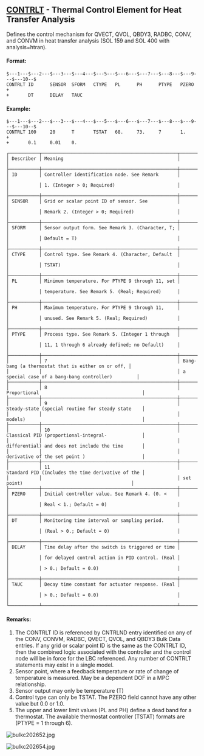 ## [CONTRLT](https://nexus.hexagon.com/documentationcenter/bundle/MSC_Nastran_2022.4/page/Nastran_Combined_Book/qrg/bulkc2/TOC.CONTRLT.xhtml) - Thermal Control Element for Heat Transfer Analysis

Defines the control mechanism for QVECT, QVOL, QBDY3, RADBC, CONV, and CONVM in heat transfer analysis (SOL 159 and SOL 400 with analysis=htran).

#### Format:

```nastran
$---1---$---2---$---3---$---4---$---5---$---6---$---7---$---8---$---9---$---10--$
CONTRLT ID      SENSOR  SFORM   CTYPE   PL      PH      PTYPE   PZERO   +       
+       DT      DELAY   TAUC                                                    
```

#### Example:

```nastran
$---1---$---2---$---3---$---4---$---5---$---6---$---7---$---8---$---9---$---10--$
CONTRLT 100     20      T       TSTAT   68.     73.     7       1.      +       
+       0.1     0.01    0.                                                      
```

```text
┌───────────┬──────────────────────────────────────────────────┬───────────────────────────────────────────────────┐
│ Describer │ Meaning                                          │                                                   │
├───────────┼──────────────────────────────────────────────────┼───────────────────────────────────────────────────┤
│ ID        │ Controller identification node. See Remark       │                                                   │
│           │ 1. (Integer > 0; Required)                       │                                                   │
├───────────┼──────────────────────────────────────────────────┼───────────────────────────────────────────────────┤
│ SENSOR    │ Grid or scalar point ID of sensor. See           │                                                   │
│           │ Remark 2. (Integer > 0; Required)                │                                                   │
├───────────┼──────────────────────────────────────────────────┼───────────────────────────────────────────────────┤
│ SFORM     │ Sensor output form. See Remark 3. (Character, T; │                                                   │
│           │ Default = T)                                     │                                                   │
├───────────┼──────────────────────────────────────────────────┼───────────────────────────────────────────────────┤
│ CTYPE     │ Control type. See Remark 4. (Character, Default  │                                                   │
│           │ TSTAT)                                           │                                                   │
├───────────┼──────────────────────────────────────────────────┼───────────────────────────────────────────────────┤
│ PL        │ Minimum temperature. For PTYPE 9 through 11, set │                                                   │
│           │ temperature. See Remark 5. (Real; Required)      │                                                   │
├───────────┼──────────────────────────────────────────────────┼───────────────────────────────────────────────────┤
│ PH        │ Maximum temperature. For PTYPE 9 through 11,     │                                                   │
│           │ unused. See Remark 5. (Real; Required)           │                                                   │
├───────────┼──────────────────────────────────────────────────┼───────────────────────────────────────────────────┤
│ PTYPE     │ Process type. See Remark 5. (Integer 1 through   │                                                   │
│           │ 11, 1 through 6 already defined; no Default)     │                                                   │
├───────────┼──────────────────────────────────────────────────┼───────────────────────────────────────────────────┤
│           │ 7                                                │ Bang-bang (a thermostat that is either on or off, │
│           │                                                  │ a special case of a bang-bang controller)         │
├───────────┼──────────────────────────────────────────────────┼───────────────────────────────────────────────────┤
│           │ 8                                                │ Proportional                                      │
├───────────┼──────────────────────────────────────────────────┼───────────────────────────────────────────────────┤
│           │ 9                                                │ Steady-state (special routine for steady state    │
│           │                                                  │ models)                                           │
├───────────┼──────────────────────────────────────────────────┼───────────────────────────────────────────────────┤
│           │ 10                                               │ Classical PID (proportional-integral-             │
│           │                                                  │ differential) and does not include the time       │
│           │                                                  │ derivative of the set point )                     │
├───────────┼──────────────────────────────────────────────────┼───────────────────────────────────────────────────┤
│           │ 11                                               │ Standard PID (Includes the time derivative of the │
│           │                                                  │ set point)                                        │
├───────────┼──────────────────────────────────────────────────┼───────────────────────────────────────────────────┤
│ PZERO     │ Initial controller value. See Remark 4. (0. <    │                                                   │
│           │ Real < 1.; Default = 0)                          │                                                   │
├───────────┼──────────────────────────────────────────────────┼───────────────────────────────────────────────────┤
│ DT        │ Monitoring time interval or sampling period.     │                                                   │
│           │ (Real > 0.; Default = 0)                         │                                                   │
├───────────┼──────────────────────────────────────────────────┼───────────────────────────────────────────────────┤
│ DELAY     │ Time delay after the switch is triggered or time │                                                   │
│           │ for delayed control action in PID control. (Real │                                                   │
│           │ > 0.; Default = 0.0)                             │                                                   │
├───────────┼──────────────────────────────────────────────────┼───────────────────────────────────────────────────┤
│ TAUC      │ Decay time constant for actuator response. (Real │                                                   │
│           │ > 0.; Default = 0.0)                             │                                                   │
└───────────┴──────────────────────────────────────────────────┴───────────────────────────────────────────────────┘
```

#### Remarks:

1. The CONTRLT ID is referenced by CNTRLND entry identified on any of the CONV, CONVM, RADBC, QVECT, QVOL, and QBDY3 Bulk Data entries. If any grid or scalar point ID is the same as the CONTRLT ID, then the combined logic associated with the controller and the control node will be in force for the LBC referenced. Any number of CONTRLT statements may exist in a single model.
2. Sensor point, where a feedback temperature or rate of change of temperature is measured. May be a dependent DOF in a MPC relationship.
3. Sensor output may only be temperature (T)
4. Control type can only be TSTAT. The PZERO field cannot have any other value but 0.0 or 1.0.
5. The upper and lower limit values (PL and PH) define a dead band for a thermostat. The available thermostat controller (TSTAT) formats are (PTYPE = 1 through 6).

![bulkc202652.jpg](https://help-be.hexagonmi.com/bundle/MSC_Nastran_2022.4/page/Nastran_Combined_Book/qrg/bulkc2/../../../assets/bulkc202652.jpg?_LANG=enus)

![bulkc202654.jpg](https://help-be.hexagonmi.com/bundle/MSC_Nastran_2022.4/page/Nastran_Combined_Book/qrg/bulkc2/../../../assets/bulkc202654.jpg?_LANG=enus)
